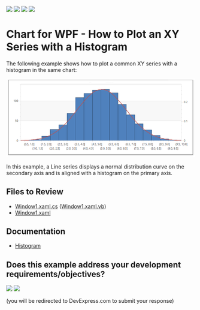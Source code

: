 <!-- default badges list -->
![](https://img.shields.io/endpoint?url=https://codecentral.devexpress.com/api/v1/VersionRange/391030108/24.2.1%2B)
[![](https://img.shields.io/badge/Open_in_DevExpress_Support_Center-FF7200?style=flat-square&logo=DevExpress&logoColor=white)](https://supportcenter.devexpress.com/ticket/details/T1018251)
[![](https://img.shields.io/badge/📖_How_to_use_DevExpress_Examples-e9f6fc?style=flat-square)](https://docs.devexpress.com/GeneralInformation/403183)
[![](https://img.shields.io/badge/💬_Leave_Feedback-feecdd?style=flat-square)](#does-this-example-address-your-development-requirementsobjectives)
<!-- default badges end -->

# Chart for WPF - How to Plot an XY Series with a Histogram

The following example shows how to plot a common XY series with a histogram in the same chart:

![](images/histogramchart.png)

In this example, a Line series displays a normal distribution curve on the secondary axis and is aligned with a histogram on the primary axis. 

## Files to Review

- [Window1.xaml.cs](./CS//Window1.xaml.cs) ([Window1.xaml.vb](./VB/Window1.xaml.vb))
- [Window1.xaml](./CS//Window1.xaml)

## Documentation

- [Histogram](https://docs.devexpress.com/WPF/400974/controls-and-libraries/charts-suite/chart-control/histogram?p=netframework)
<!-- feedback -->
## Does this example address your development requirements/objectives?

[<img src="https://www.devexpress.com/support/examples/i/yes-button.svg"/>](https://www.devexpress.com/support/examples/survey.xml?utm_source=github&utm_campaign=how-to-plot-a-common-xy-series-with-a-histogram-in-the-wpf-chart&~~~was_helpful=yes) [<img src="https://www.devexpress.com/support/examples/i/no-button.svg"/>](https://www.devexpress.com/support/examples/survey.xml?utm_source=github&utm_campaign=how-to-plot-a-common-xy-series-with-a-histogram-in-the-wpf-chart&~~~was_helpful=no)

(you will be redirected to DevExpress.com to submit your response)
<!-- feedback end -->
